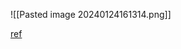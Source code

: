 ![[Pasted image 20240124161314.png]]

[ref](https://tarangsharma.hashnode.dev/docker-engine-architecture)
